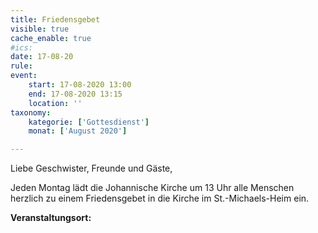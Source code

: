 ```yaml
---
title: Friedensgebet
visible: true
cache_enable: true
#ics: 
date: 17-08-20
rule: 
event:
	start: 17-08-2020 13:00
	end: 17-08-2020 13:15
	location: ''
taxonomy:
	kategorie: ['Gottesdienst']
	monat: ['August 2020']

---
```

Liebe Geschwister, Freunde und Gäste,

Jeden Montag lädt die Johannische Kirche um 13 Uhr alle Menschen herzlich zu einem Friedensgebet in die Kirche im St.-Michaels-Heim ein.



**Veranstaltungsort:** 

